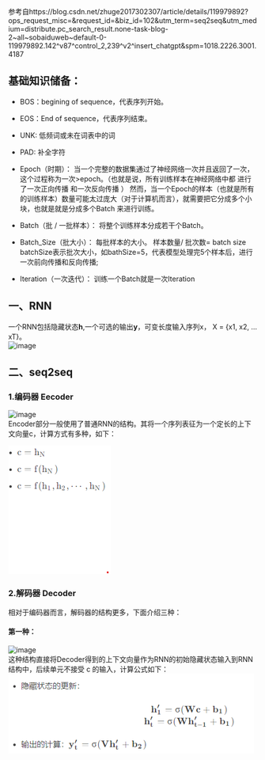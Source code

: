 参考自https://blog.csdn.net/zhuge2017302307/article/details/119979892?ops_request_misc=&request_id=&biz_id=102&utm_term=seq2seq&utm_medium=distribute.pc_search_result.none-task-blog-2~all~sobaiduweb~default-0-119979892.142^v87^control_2,239^v2^insert_chatgpt&spm=1018.2226.3001.4187

## 基础知识储备：

* BOS：begining of sequence，代表序列开始。
* EOS：End of sequence，代表序列结束。
* UNK: 低频词或未在词表中的词
* PAD: 补全字符

* Epoch（时期）：
当一个完整的数据集通过了神经网络一次并且返回了一次，这个过程称为一次>epoch。（也就是说，所有训练样本在神经网络中都 进行了一次正向传播 和一次反向传播 ）
然而，当一个Epoch的样本（也就是所有的训练样本）数量可能太过庞大（对于计算机而言），就需要把它分成多个小块，也就是就是分成多个Batch 来进行训练。

* Batch（批 / 一批样本）：
将整个训练样本分成若干个Batch。

* Batch_Size（批大小）：
每批样本的大小。 样本数量/ 批次数= batch size
batchSize表示批次大小，如bathSize=5，代表模型处理完5个样本后，进行一次前向传播和反向传播;

* Iteration（一次迭代）：
训练一个Batch就是一次Iteration

## 一、RNN
一个RNN包括隐藏状态**h**,一个可选的输出**y**，可变长度输入序列x， X = {x1, x2, … xT}。  
![image](https://img-blog.csdnimg.cn/dcb303c6c2b04d1daaa73b2516ff261b.png?x-oss-process=image/watermark,type_d3F5LXplbmhlaQ,shadow_50,text_Q1NETiBA5Yqq5Yqb5LiN6ISx5Y-R6YCJ5omL,size_17,color_FFFFFF,t_70,g_se,x_16)

## 二、seq2seq  

### 1.编码器 Eecoder  
![image](https://img-blog.csdnimg.cn/20210420112127253.png?x-oss-process=image/watermark,type_ZmFuZ3poZW5naGVpdGk,shadow_10,text_aHR0cHM6Ly9ibG9nLmNzZG4ubmV0L2FuZ3VzX2h1YW5nX3h1,size_16,color_FFFFFF,t_70)  
Encoder部分一般使用了普通RNN的结构。其将一个序列表征为一个定长的上下文向量c，计算方式有多种，如下：  

![image](https://github.com/Mrgengli/deep-learning-notebook/blob/main/image_dataset/Decoder.png?raw=true)

### 2.解码器 Decoder  
相对于编码器而言，解码器的结构更多，下面介绍三种：  
#### 第一种：  
![image](https://img-blog.csdnimg.cn/20210420112556244.png?x-oss-process=image/watermark,type_ZmFuZ3poZW5naGVpdGk,shadow_10,text_aHR0cHM6Ly9ibG9nLmNzZG4ubmV0L2FuZ3VzX2h1YW5nX3h1,size_16,color_FFFFFF,t_70)    
这种结构直接将Decoder得到的上下文向量作为RNN的初始隐藏状态输入到RNN结构中，后续单元不接受 c 的输入，计算公式如下：
![image](https://github.com/Mrgengli/deep-learning-notebook/blob/main/image_dataset/%E8%A7%A3%E7%A0%81%E5%99%A8%E7%AC%AC%E4%B8%80%E7%A7%8D%E7%BB%93%E6%9E%84%E5%87%BD%E6%95%B0.png?raw=true)  











